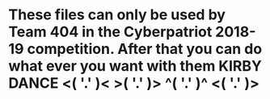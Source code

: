 # These files can only be used by Team 404 in the Cyberpatriot 2018-19 competition. After that you can do what ever you want with them  KIRBY DANCE <(  '.'  )< >(  '.'  )> ^(  '.'  )^ <(  '.'  )>

